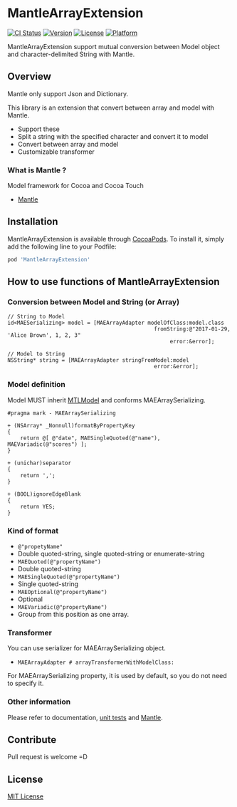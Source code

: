 # MantleArrayExtension
[![CI Status](http://img.shields.io/travis/soranoba/MantleArrayExtension.svg?style=flat)](https://travis-ci.org/soranoba/MantleArrayExtension)
[![Version](https://img.shields.io/cocoapods/v/MantleArrayExtension.svg?style=flat)](http://cocoapods.org/pods/MantleArrayExtension)
[![License](https://img.shields.io/cocoapods/l/MantleArrayExtension.svg?style=flat)](http://cocoapods.org/pods/MantleArrayExtension)
[![Platform](https://img.shields.io/cocoapods/p/MantleArrayExtension.svg?style=flat)](http://cocoapods.org/pods/MantleArrayExtension)

MantleArrayExtension support mutual conversion between Model object and character-delimited String with Mantle.

## Overview

Mantle only support Json and Dictionary.

This library is an extension that convert between array and model with Mantle.

- Support these
 - Split a string with the specified character and convert it to model
 - Convert between array and model
 - Customizable transformer

### What is Mantle ?
Model framework for Cocoa and Cocoa Touch

- [Mantle](https://github.com/Mantle/Mantle)

## Installation

MantleArrayExtension is available through [CocoaPods](http://cocoapods.org). To install
it, simply add the following line to your Podfile:

```ruby
pod 'MantleArrayExtension'
```

## How to use functions of MantleArrayExtension

### Conversion between Model and String (or Array)

```objc
// String to Model
id<MAESerializing> model = [MAEArrayAdapter modelOfClass:model.class
                                              fromString:@"2017-01-29, 'Alice Brown', 1, 2, 3"
                                                   error:&error];

// Model to String
NSString* string = [MAEArrayAdapter stringFromModel:model
                                              error:&error];
```

### Model definition

Model MUST inherit [MTLModel](https://github.com/Mantle/Mantle#mtlmodel) and conforms MAEArraySerializing.

```objc
#pragma mark - MAEArraySerializing

+ (NSArray* _Nonnull)formatByPropertyKey
{
    return @[ @"date", MAESingleQuoted(@"name"), MAEVariadic(@"scores") ];
}

+ (unichar)separator
{
    return ',';
}

+ (BOOL)ignoreEdgeBlank
{
    return YES;
}
```

### Kind of format

- `@"propetyName"`
 - Double quoted-string, single quoted-string or enumerate-string
- `MAEQuoted(@"propertyName")`
 - Double quoted-string
- `MAESingleQuoted(@"propertyName")`
 - Single quoted-string
- `MAEOptional(@"propertyName")`
 - Optional
- `MAEVariadic(@"propertyName")`
 - Group from this position as one array.

### Transformer
You can use serializer for MAEArraySerializing object.

- `MAEArrayAdapter # arrayTransformerWithModelClass:`

For MAEArraySerializing property, it is used by default, so you do not need to specify it.

### Other information

Please refer to documentation, [unit tests](MantleArrayExtensionTests) and [Mantle](https://github.com/Mantle/Mantle).

## Contribute

Pull request is welcome =D

## License

[MIT License](LICENSE)
